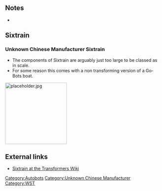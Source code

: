 Notes
-----

-

Sixtrain
--------

### Unknown Chinese Manufacturer Sixtrain

-   The components of Sixtrain are arguably just too large to be classed as in scale.
-   For some reason this comes with a non transforming version of a Go-Bots boat.

<img src="placeholder.jpg" title="fig:placeholder.jpg" alt="placeholder.jpg" width="200" />

External links
--------------

-   [Sixtrain at the Transformers Wiki](http://tfwiki.net/wiki/Sixtrain)

<Category:Autobots> [Category:Unknown Chinese Manufacturer](Category:Unknown_Chinese_Manufacturer "wikilink") <Category:WST>